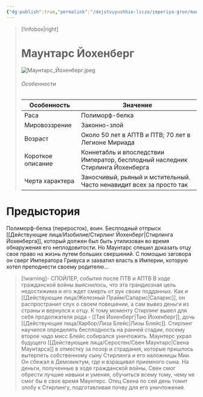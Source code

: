 ```yaml
---
{"dg-publish":true,"permalink":"/dejstvuyushhie-licza/imperiya-gron/mauntars-johenberg/","dgPassFrontmatter":true}
---
```


> [!infobox|right]
> # Маунтарс Йохенберг
> ![Маунтарс_Йохенберг.jpeg](/img/user/%D0%9C%D0%B0%D1%83%D0%BD%D1%82%D0%B0%D1%80%D1%81_%D0%99%D0%BE%D1%85%D0%B5%D0%BD%D0%B1%D0%B5%D1%80%D0%B3.jpeg)
> ###### Особенности
> | Особенность | Значение |
> | ---- | ---- |
> | Раса | Полиморф-белка|
> | Мировоззрение | Законно-злой|
> | Возраст | Около 50 лет в АПТВ и ПТВ; 70 лет в Легионе Мириада|
> | Короткое описание |Коннетабль и впоследствии Император, бесплодный наследник Стирлинга Йохенберга|
> | Черта характера | Заносчивый, рьяный и мстительный. Часто ненавидит всех за просто так|

# Предыстория

Полиморф-белка (переросток), воин. Бесплодный отпрыск [[Действующие лица/Изобилие/Стирлинг Йохенберг\|Стирлинга Йохенберга]], который должен был быть утилизован во время обнаружения его неплодовитости. Но Маунтарс спешил доказать отцу свое право на жизнь путем больших свершений. С помощью заговора он сверг Императора Гривуса и захватил власть в Империи, которую хотел преподнести своему родителю... 

> [!warning]- СПОЙЛЕР, события после ПТВ и АПТВ
> В ходе гражданской войны выяснилось, что эта грандиозная цель недостижима и его ждет смерть от рук своих подданных. Как и [[Действующие лица/Железный Прайм/Саларис\|Саларис]], он распространил слух о своем повешении, а сам вывез деньги из страны и вернулся к отцу. К тому моменту Стирлинг вывел для себя продолжателя рода - [[Тая Йохенберг\|Таю Йохенберг]], дочь [[Действующие лица/Харбор/Лиза Блейс\|Лизы Блейс]]. Стирлинг научился определять бесплодность на ранней стадии, посему второе чадо мисс Блейс собирался уничтожить. Маунтерс украл будущего [[Действующие лица/Серостен/Свен Маунтарс\|Свена Маунтарса]] в отместку за позор и страдания, которые пришлось вытерпеть собственному сыну Стирлинга и его наложницы Мии. Он сбежал в Демовиктум, где и взращивал приемного сына. На деньги, полученные в ходе гражданской войны, Свен смог обрести лучшие навыки и умения, обучиться всему тому, чему не смог бы в свое время Маунтерс. Отец Свена по сей день томит злобу к Стирлингу, подготавливая почву для его уничтожения. 